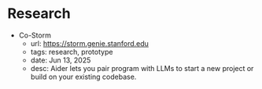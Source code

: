 # Research

- Co-Storm
  - url: https://storm.genie.stanford.edu
  - tags: research, prototype
  - date: Jun 13, 2025
  - desc: Aider lets you pair program with LLMs to start a new project or build on your existing codebase.